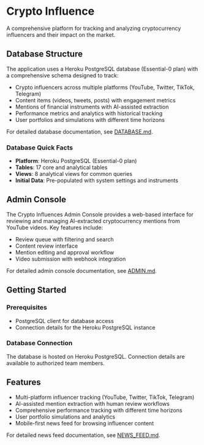 # Crypto Influence

A comprehensive platform for tracking and analyzing cryptocurrency influencers and their impact on the market.

## Database Structure

The application uses a Heroku PostgreSQL database (Essential-0 plan) with a comprehensive schema designed to track:

- Crypto influencers across multiple platforms (YouTube, Twitter, TikTok, Telegram)
- Content items (videos, tweets, posts) with engagement metrics
- Mentions of financial instruments with AI-assisted extraction
- Performance metrics and analytics with historical tracking
- User portfolios and simulations with different time horizons

For detailed database documentation, see [DATABASE.md](DATABASE.md).

### Database Quick Facts

- **Platform**: Heroku PostgreSQL (Essential-0 plan)
- **Tables**: 17 core and analytical tables
- **Views**: 8 analytical views for common queries
- **Initial Data**: Pre-populated with system settings and instruments

## Admin Console

The Crypto Influences Admin Console provides a web-based interface for reviewing and managing AI-extracted cryptocurrency mentions from YouTube videos. Key features include:

- Review queue with filtering and search
- Content review interface
- Mention editing and approval workflow
- Video submission with webhook integration

For detailed admin console documentation, see [ADMIN.md](ADMIN.md).

## Getting Started

### Prerequisites

- PostgreSQL client for database access
- Connection details for the Heroku PostgreSQL instance

### Database Connection

The database is hosted on Heroku PostgreSQL. Connection details are available to authorized team members.

## Features

- Multi-platform influencer tracking (YouTube, Twitter, TikTok, Telegram)
- AI-assisted mention extraction with human review workflows
- Comprehensive performance tracking with different time horizons
- User portfolio simulations and analytics
- Mobile-first news feed for browsing influencer content

For detailed news feed documentation, see [NEWS_FEED.md](NEWS_FEED.md).

